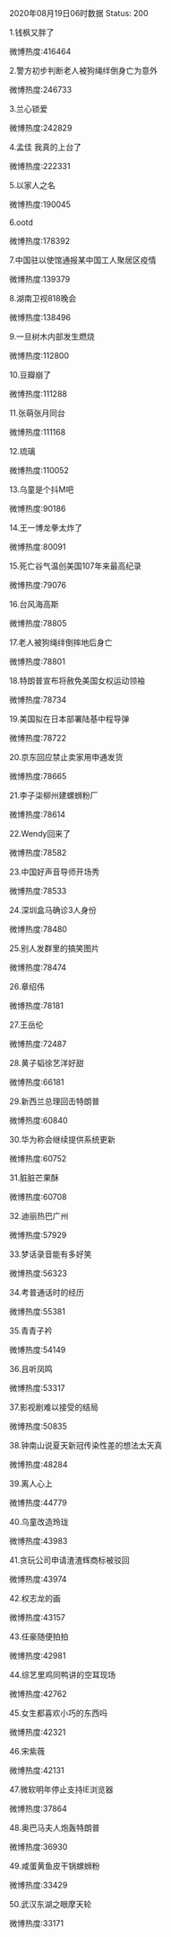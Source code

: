 2020年08月19日06时数据
Status: 200

1.钱枫又胖了

微博热度:416464

2.警方初步判断老人被狗绳绊倒身亡为意外

微博热度:246733

3.兰心锁爱

微博热度:242829

4.孟佳 我真的上台了

微博热度:222331

5.以家人之名

微博热度:190045

6.ootd

微博热度:178392

7.中国驻以使馆通报某中国工人聚居区疫情

微博热度:139379

8.湖南卫视818晚会

微博热度:138496

9.一旦树木内部发生燃烧

微博热度:112800

10.豆瓣崩了

微博热度:111288

11.张萌张月同台

微博热度:111168

12.琉璃

微博热度:110052

13.乌童是个抖M吧

微博热度:90186

14.王一博龙拳太炸了

微博热度:80091

15.死亡谷气温创美国107年来最高纪录

微博热度:79076

16.台风海高斯

微博热度:78805

17.老人被狗绳绊倒摔地后身亡

微博热度:78801

18.特朗普宣布将赦免美国女权运动领袖

微博热度:78734

19.美国拟在日本部署陆基中程导弹

微博热度:78722

20.京东回应禁止卖家用申通发货

微博热度:78665

21.李子柒柳州建螺蛳粉厂

微博热度:78614

22.Wendy回来了

微博热度:78582

23.中国好声音导师开场秀

微博热度:78533

24.深圳盒马确诊3人身份

微博热度:78480

25.别人发群里的搞笑图片

微博热度:78474

26.章绍伟

微博热度:78181

27.王岳伦

微博热度:72487

28.黄子韬徐艺洋好甜

微博热度:66181

29.新西兰总理回击特朗普

微博热度:60840

30.华为称会继续提供系统更新

微博热度:60752

31.脏脏芒果酥

微博热度:60708

32.迪丽热巴广州

微博热度:57929

33.梦话录音能有多好笑

微博热度:56323

34.考普通话时的经历

微博热度:55381

35.青青子衿

微博热度:54149

36.且听凤鸣

微博热度:53317

37.影视剧难以接受的结局

微博热度:50835

38.钟南山说夏天新冠传染性差的想法太天真

微博热度:48284

39.离人心上

微博热度:44779

40.乌童改造玲珑

微博热度:43983

41.贪玩公司申请渣渣辉商标被驳回

微博热度:43974

42.权志龙的画

微博热度:43157

43.任豪随便拍拍

微博热度:42981

44.综艺里鸡同鸭讲的空耳现场

微博热度:42762

45.女生都喜欢小巧的东西吗

微博热度:42321

46.宋紫薇

微博热度:42131

47.微软明年停止支持IE浏览器

微博热度:37864

48.奥巴马夫人炮轰特朗普

微博热度:36930

49.咸蛋黄鱼皮干锅螺蛳粉

微博热度:33429

50.武汉东湖之眼摩天轮

微博热度:33171

